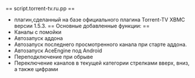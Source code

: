 == script.torrent-tv.ru.pp ==
* плагин,сделанный на базе официального плагина Torrent-TV XBMC версии 1.5.3.
== Основные добавленные функции: ==
* Каналы с помойки
* Автозапуск аддона
* Автозапуск последнего просмотренного канала при старте аддона.
* Автозапуск AceEngine под Android
* Переподключение при обрыве
* Переключение каналов в текущей категории стрелками вверх, вниз, а также цифрами
